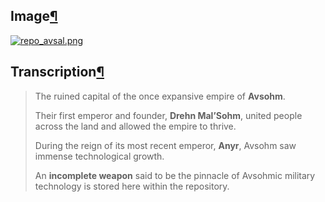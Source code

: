 ## Image[¶](https://wiki.drehmal.cyou/Story_and_Features/Holotexts/Av%27Sal_Repository/Repository_Entries/repo_avsal/#complete-image "Permanent link")

[![repo_avsal.png](https://wiki.drehmal.cyou/assets/img/lore/holotexts/repo_avsal.png)](https://wiki.drehmal.cyou/assets/img/lore/holotexts/repo_avsal.png)

## Transcription[¶](https://wiki.drehmal.cyou/Story_and_Features/Holotexts/Av%27Sal_Repository/Repository_Entries/repo_avsal/#transcription_1 "Permanent link")

> The ruined capital of the once expansive empire of **Avsohm**.
> 
> Their first emperor and founder, **Drehn Mal’Sohm**, united people across the land and allowed the empire to thrive.
> 
> During the reign of its most recent emperor, **Anyr**, Avsohm saw immense technological growth.
> 
> An **incomplete weapon** said to be the pinnacle of Avsohmic military technology is stored here within the repository.